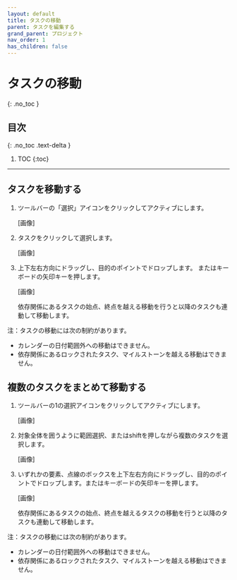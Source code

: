 ```yaml
---
layout: default
title: タスクの移動
parent: タスクを編集する
grand_parent: プロジェクト
nav_order: 1
has_children: false
---
```


# タスクの移動
{: .no_toc }

## 目次
{: .no_toc .text-delta }

1. TOC
{:toc}

---

## タスクを移動する

1. ツールバーの「選択」アイコンをクリックしてアクティブにします。

    [画像]

2. タスクをクリックして選択します。

    [画像]

3. 上下左右方向にドラッグし、目的のポイントでドロップします。
またはキーボードの矢印キーを押します。

    [画像]

    依存関係にあるタスクの始点、終点を越える移動を行うと以降のタスクも連動して移動します。
    

注：タスクの移動には次の制約があります。

- カレンダーの日付範囲外への移動はできません。
- 依存関係にあるロックされたタスク、マイルストーンを越える移動はできません。

## 複数のタスクをまとめて移動する

1. ツールバーの1の選択アイコンをクリックしてアクティブにします。

    [画像]

2. 対象全体を囲うように範囲選択、またはshiftを押しながら複数のタスクを選択します。

    [画像]
    
3. いずれかの要素、点線のボックスを上下左右方向にドラッグし、目的のポイントでドロップします。またはキーボードの矢印キーを押します。

    [画像]
    
    依存関係にあるタスクの始点、終点を越えるタスクの移動を行うと以降のタスクも連動して移動します。
    

注：タスクの移動には次の制約があります。

- カレンダーの日付範囲外への移動はできません。
- 依存関係にあるロックされたタスク、マイルストーンを越える移動はできません。